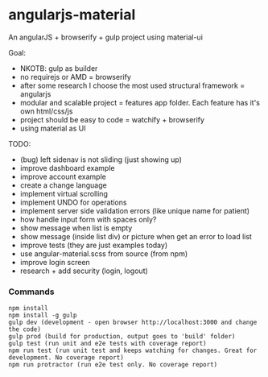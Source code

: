 # angularjs-material
An angularJS + browserify + gulp project using material-ui

Goal:
- NKOTB: gulp as builder
- no requirejs or AMD = browserify
- after some research I choose the most used structural framework = angularjs
- modular and scalable project = features app folder. Each feature has it's own html/css/js
- project should be easy to code = watchify + browserify
- using material as UI

TODO:

- (bug) left sidenav is not sliding (just showing up)
- improve dashboard example
- improve account example
- create a change language
- implement virtual scrolling
- implement UNDO for operations
- implement server side validation errors (like unique name for patient)
- how handle input form with spaces only?
- show message when list is empty
- show message (inside list div) or picture when get an error to load list
- improve tests (they are just examples today)
- use angular-material.scss from source (from npm)
- improve login screen
- research + add security (login, logout)

### Commands

```
npm install
npm install -g gulp
gulp dev (development - open browser http://localhost:3000 and change the code)
gulp prod (build for production, output goes to 'build' folder)
gulp test (run unit and e2e tests with coverage report)
npm run test (run unit test and keeps watching for changes. Great for development. No coverage report)
npm run protractor (run e2e test only. No coverage report)
```